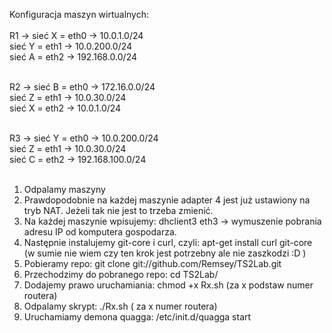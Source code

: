 
Konfiguracja maszyn wirtualnych:<br /><br />
R1 -> sieć X = eth0 -> 10.0.1.0/24<br />
      sieć Y = eth1 -> 10.0.200.0/24<br />
      sieć A = eth2 -> 192.168.0.0/24<br /><br />
      
R2 -> sieć B = eth0 -> 172.16.0.0/24<br />
      sieć Z = eth1 -> 10.0.30.0/24<br />
      sieć X = eth2 -> 10.0.1.0/24<br /><br />
      
R3 -> sieć Y = eth0 -> 10.0.200.0/24<br />
      sieć Z = eth1 -> 10.0.30.0/24<br />
      sieć C = eth2 -> 192.168.100.0/24<br /><br />


1. Odpalamy maszyny
2. Prawdopodobnie na każdej maszynie adapter 4 jest już ustawiony na tryb NAT. Jeżeli tak nie jest to trzeba zmienić.
3. Na każdej maszynie wpisujemy: dhclient3 eth3 -> wymuszenie pobrania adresu IP od komputera gospodarza.
4. Następnie instalujemy git-core i curl, czyli: apt-get install curl git-core (w sumie nie wiem czy ten krok jest potrzebny ale nie zaszkodzi :D )
5. Pobieramy repo: git clone git://github.com/Remsey/TS2Lab.git
6. Przechodzimy do pobranego repo: cd TS2Lab/
7. Dodajemy prawo uruchamiania: chmod +x Rx.sh (za x podstaw numer routera)
8. Odpalamy skrypt: ./Rx.sh ( za x numer routera)
9. Uruchamiamy demona quagga: /etc/init.d/quagga start
